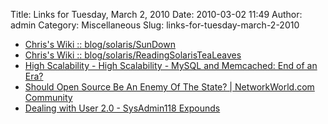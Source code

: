 Title: Links for Tuesday, March 2, 2010
Date: 2010-03-02 11:49
Author: admin
Category: Miscellaneous
Slug: links-for-tuesday-march-2-2010

-   [Chris's Wiki ::
    blog/solaris/SunDown](http://utcc.utoronto.ca/~cks/space/blog/solaris/SunDown)
-   [Chris's Wiki ::
    blog/solaris/ReadingSolarisTeaLeaves](http://utcc.utoronto.ca/~cks/space/blog/solaris/ReadingSolarisTeaLeaves)
-   [High Scalability - High Scalability - MySQL and Memcached: End of
    an
    Era?](http://highscalability.com/blog/2010/2/26/mysql-and-memcached-end-of-an-era.html)
-   [Should Open Source Be An Enemy Of The State? | NetworkWorld.com
    Community](http://www.networkworld.com/community/node/58042)
-   [Dealing with User 2.0 - SysAdmin118
    Expounds](http://sysadmin1138.net/mt/blog/2010/02/dealing-with-user-20.shtml?utm_source=feedburner&utm_medium=feed&utm_campaign=Feed:+Sysadmin1138+(SysAdmin1138+Events)&utm_content=Google+Reader)

